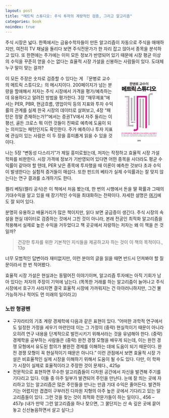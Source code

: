 ```yaml
---
layout: post
title: "메트릭 스튜디오: 주식 투자의 계량적인 검증, 그리고 알고리즘"
categories: book
noindex: true
---
```


주식 시장은 넓다. 한쪽에서는 금융수학자들이 만든 알고리즘이 자동으로 주식을 매매하지만, 여전히 TV 채널을 돌리다 보면 주식전문가가 한 자리 잡고 앉아서 종목을 분석하고 있다. 또 한편에는 주가에는 이미 모든 정보가 반영되어 있기 때문에 시장 평균 이상의 수익을 꾸준히 얻을 수는 없다는 효율적 시장 가설을 신봉하는 사람들이 있다. 도대체 누구 말이 맞는 걸까?<!--more-->

<img style="float: right; margin: 10px;" src="/assets/book_cover/9788934966760.jpg" width="140px">이 모든 주장은 숫자로 검증할 수 있다는 게 『문병로 교수의 메트릭 스튜디오』의 메시지이다. 200페이지가 넘는 분량을 할애해서 저자는 주식 시장에서 가격을 평가/예측하는 데 유용하다고 알려진 방법을 평가한다. 3장 “재무제표”에서는 PER, PBR, 현금흐름, 영업이익 등의 지표와 투자 수익률의 관계를 실제 한국 시장의 데이터로 살펴보고, 4장 “패턴은 정말 존재하는가?”에서는 증권TV에서 자주 들리는 이평선, 골든 크로스 뭐 이런 것들이 진짜로 예측에 도움이 되는 의미있는 패턴인지도 확인한다. 주가 예측이나 투자 지표에 관심이 있는 사람은 이 두 장을 흥미롭게 읽을 수 있을 것이다.

나는 5장 “변동성 다스리기”가 제일 흥미로웠는데, 저자는 작정하고 효율적 시장 가설 학파를 비판한다. 시장 가격에 정보가 기반영되어 있다면 어떤 종목을 사더라도 평균 수익률이 같아야 할 텐데, PER 낮은 종목에 투자했을 때 이론이 예측한 것보다 초과 수익이 발생한다는 실험적 증거들이 매섭다. 또한 펀드의 베타가 실제 수익률과는 잘 맞지 않는다는 연구 결과를 소개하기도 한다.

켈리 베팅(켈리 공식)은 이 책에서 처음 봤는데, 한 번의 시행에서 돈을 딸 확률과 그때의 기대수익을 알고 있을 때 장기적인 수익을 최대화하는 전략이다. 자세한 설명은 [여기](https://zariski.wordpress.com/2013/07/20/켈리-공식-kelly-formula)에도 잘 되어 있다.

분명히 유용하고 배울거리가 많은 책이지만, 읽다 보면 궁금증이 생긴다. 주식 시장의 속설을 현실 데이터로 검증하는 것에서 그친 것이 아니라, 본래 전공인 최적화 알고리즘을 적용해서 실제로 높은 수익을 거두었다고 책 곳곳에서 자랑하는 저자는 왜 이 책을 쓴 것일까?

> 건강한 투자를 위한 기본적인 지식들을 제공하고자 하는 것이 이 책의 목적이다., 13p

너무 모범적인 답변이라 재미없지만, 이런 분야의 글을 읽을 때면 반드시 던져봐야 할 질문이라서 한 번 적어봤다.

효율적 시장 가설은 현실과는 동떨어진 이야기이며, 알고리즘 투자에는 아직 기회가 남아 있다는 저자의 주장이 기억에 남는다. (똑똑한 거래를 하는 알고리즘이 늘어나고 주식 시장에서 호구가 사라지면 결국 효율적 시장에 가까워지는 건 아아러니하지만, 그건 불가능하거나 적어도 먼 미래의 일이라고)

### 노란 형광펜

- 구자라티의 기초 계량 경제학에 다음과 같은 표현이 있다. “어떠한 과학적 연구에서도 일정한 가정을 세우기 마련인데 이는 그 가정이 (중략) 현실적이기 때문이 아니라 오히려 연구 내용을 단계적으로 발전시키기 위해서라는 것을 유념해야 한다. (중략) 경제학을 공부하는 사람들은 (중략) 완전 경쟁 모형을 배우게 되는데, 이는 완전 경쟁 모형에서 유도된 함의가 불완전 경제를 이해하는 데에 도움이 되기 때문이다. 완전 경쟁 모형이 꼭 현실적이기 때문은 아니다.” 이런 관점에서 보면 효율적 시장 가설은 비효율적인 실제 시장을 이해하기 위해서 도움이 될 수도 있다. 다만, 이 학파가 시장이 실제로 효율적이라고 주장한 것이 문제다., 425p
- 전문적으로 표현하면 무수한 알고리즘들이 다차원 공간에서 자신을 발견해 주기를 기다리고 있다. 이들 중 아주 일부가 발견되어 주인을 만난다. 눈에 잘 띄는 곳에 자리하고 있는 알고리즘은 많은 주인들을 만나는 만큼 기대 수익은 줄어든다. 발견하기는 어렵지만 겹겹이 구부러진 다차원 지형의 아주 높은 곳에서 기다리고 있는 알고리즘들이 있다. 그런 것을 찾는 것이 최적화 전문가들이 하는 일이다., 456 – 457p (내가 만약 그런 알고리즘을 하나 찾으면, 그 꿀단지는 산 속 깊은 곳에 묻어놓고 신선놀음하면서 살고 싶다;;)